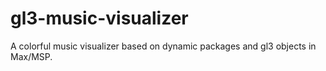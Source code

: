 # gl3-music-visualizer
A colorful music visualizer based on dynamic packages and gl3 objects in Max/MSP. 
